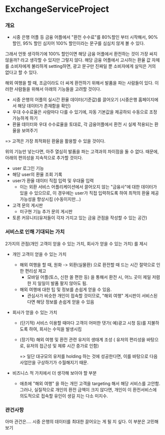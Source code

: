 # ExchangeServiceProject

### 개요

* 시중 은행 어플 등 금융 어플에서 "환전 수수료"를 80%할인 부터 시작해서, 90% 할인, 95% 할인 심지어 100% 할인이라는 문구를 심심치 않게 볼 수 있다.



그래서 언뜻 생각하기에 100% 할인이면 해당 금융 어플에서 환전하는 것이 가장 싸지 않을까?  라고 생각할 수 있지만 그렇지 않다. 해당 금융 어플에서 고시하는 환율 값 자체를 소비자에게 불리하게 setting하면, 광고 문구만 진짜일 뿐 소비자에게 실익은 거의 없다고 할 수 있다.



해외 여행을 할 때, 조금이라도 더 싸게 환전하기 위해서 발품을 파는 사람들이 있다. 이러한 사람들을 위해서 아래의 기능들을 고려할 것이다.

* 시중 은행의 어플의 실시간 환율 데이터(기준값)를 끌어오기 (시중은행 홈페이지에서 해당 데이터가 존재함을 확인)
* 우대 수수료율은 사람마다 다를 수 있기에, 자동 기본값을 제공하되 수동으로 조정 가능하게 하기
* 환율 데이터와 우대 수수료율을 토대로, 각 금융어플에서 환전 시 실제 적용되는 환율을 보여주기

=> 고객은 가장 최적화된 환율을 활용할 수 있을 것이다.



위의 기능만 넣는다면, 아주 열심히 발품을 파는 고객과의 차이점을 둘 수 없다. 때문에, 아래의 편의성을 지속적으로 추가할 것이다. 

* user 로그인 기능
* 해당 user의 환율 조회 기록
* user가 환율 데이터 직접 입력 및 우대율 입력
  * 이는 외환 서비스 어플리케이션에서 끌어오지 않는 "금융사"에 대한 데이터가 있을 수 있으므로, 이 경우에는 user가 직접 입력하도록 하여 최적의 환율 제공 가능성을 향상시킴 (수동이지만...)
* 고객 문의 게시판
  * 미구현 기능 추가 문의 게시판
* 토론 커뮤니티(유저들이 각자 가지고 있는 금융 관점을 작성할 수 있는 공간)



### 서비스로 인해 기대되는 가치

2가지의 관점(개인 고객이 얻을 수 있는 가치, 회사가 얻을 수 있는 가치) 를 제시

* 개인 고객이 얻을 수 있는 가치
  * 해외 여행을 할 때, 원화 -> 외환(실물환) 으로 환전할 때 드는 시간 절약으로 인한 편리성 제고
    * 모바일 어플(토스, 신한 쏠 편한 등) 을 통해서 환전 시, 어느 곳이 제일 저렴한 지 일일이 발품 팔지 않아도 됨.
  * 해외 여행에 대한 팁 및 정보를 손쉽게 얻을 수 있음.
    * 관심사가 비슷한 개인이 접속할 것이므로, "해외 여행" 게시판이 서비스된다면 해당 정보를 손쉽게 얻을 수 있음





* 회사가 얻을 수 있는 가치

  * (단기적) 서비스 이용할 때마다 고객이 어떠한 댓가( 예)광고 시청 등)를 지불하도록 하여, 회사는 수익을 발생시킴   

  * (장기적) 해외 여행 및 환전 관련 유저의 생태계 조성 ( 유저의 편리성을 바탕으로, 유저의 접근성 및 체류 시간 증가로 인함)

    => 일단 대규모의 유저를 holding 하는 것에 성공한다면, 이를 바탕으로 다음 사업안을 구상하기가 수월해지기 때문.



* 비즈니스 적 가치에서 더 생각해 보아야 할 부분
  * 애초에 "해외 여행" 을 하는 개인 고객을 targeting 해서 해당 서비스를 고안함. 그러나, 실질적으로 개인의 환전 금액이 크지 않다면, 개인이 이 환전서비스에 의도적으로 접속할 유인이 생길 지는 다소 미지수. 



### 관건사항

아마 관건은.... 시중 은행의 데이터를 최대한 끌어오는 게 될 지 싶다. 이 부분은 고민해보기
